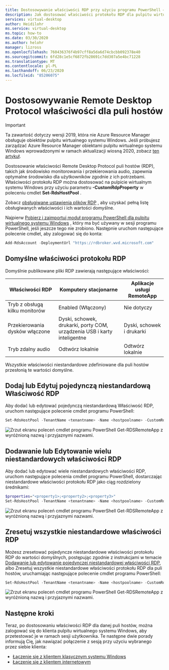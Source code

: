 ```yaml
---
title: Dostosowywanie właściwości RDP przy użyciu programu PowerShell — Azure
description: Jak dostosować właściwości protokołu RDP dla pulpitu wirtualnego systemu Windows przy użyciu poleceń cmdlet programu PowerShell.
services: virtual-desktop
author: Heidilohr
ms.service: virtual-desktop
ms.topic: how-to
ms.date: 03/30/2020
ms.author: helohr
manager: lizross
ms.openlocfilehash: 760436376f4b97cff8a5da6d74cbcbb092378e40
ms.sourcegitcommit: 6fd28c1e5cf6872fb28691c7dd307a5e4bc71228
ms.translationtype: MT
ms.contentlocale: pl-PL
ms.lasthandoff: 06/23/2020
ms.locfileid: "85206075"
---
```

# <a name="customize-remote-desktop-protocol-properties-for-a-host-pool"></a>Dostosowywanie Remote Desktop Protocol właściwości dla puli hostów

>[!IMPORTANT]
>Ta zawartość dotyczy wersji 2019, która nie Azure Resource Manager obsługuje obiektów pulpitu wirtualnego systemu Windows. Jeśli próbujesz zarządzać Azure Resource Manager obiektami pulpitu wirtualnego systemu Windows wprowadzonymi w ramach aktualizacji wiosną 2020, zobacz [ten artykuł](../customize-rdp-properties.md).

Dostosowanie właściwości Remote Desktop Protocol puli hostów (RDP), takich jak środowisko monitorowania i przekierowania audio, zapewnia optymalne środowisko dla użytkowników zgodnie z ich potrzebami. Właściwości protokołu RDP można dostosować na pulpicie wirtualnym systemu Windows przy użyciu parametru **-CustomRdpProperty** w poleceniu cmdlet **Set-RdsHostPool** .

Zobacz [obsługiwane ustawienia plików RDP](https://docs.microsoft.com/windows-server/remote/remote-desktop-services/clients/rdp-files?context=/azure/virtual-desktop/context/context) , aby uzyskać pełną listę obsługiwanych właściwości i ich wartości domyślne.

Najpierw [Pobierz i zaimportuj moduł programu PowerShell dla pulpitu wirtualnego systemu Windows](/powershell/windows-virtual-desktop/overview/) , który ma być używany w sesji programu PowerShell, jeśli jeszcze tego nie zrobiono. Następnie uruchom następujące polecenie cmdlet, aby zalogować się do konta:

```powershell
Add-RdsAccount -DeploymentUrl "https://rdbroker.wvd.microsoft.com"
```

## <a name="default-rdp-properties"></a>Domyślne właściwości protokołu RDP

Domyślnie publikowane pliki RDP zawierają następujące właściwości:

|Właściwości RDP | Komputery stacjonarne | Aplikacje usługi RemoteApp |
|---|---| --- |
| Tryb z obsługą kilku monitorów | Enabled (Włączony) | Nie dotyczy |
| Przekierowania dysków włączone | Dyski, schowek, drukarki, porty COM, urządzenia USB i karty inteligentne| Dyski, schowek i drukarki |
| Tryb zdalny audio | Odtwórz lokalnie | Odtwórz lokalnie |

Wszystkie właściwości niestandardowe zdefiniowane dla puli hostów przesłonią te wartości domyślne.

## <a name="add-or-edit-a-single-custom-rdp-property"></a>Dodaj lub Edytuj pojedynczą niestandardową Właściwość RDP

Aby dodać lub edytować pojedynczą niestandardową Właściwość RDP, uruchom następujące polecenie cmdlet programu PowerShell:

```powershell
Set-RdsHostPool -TenantName <tenantname> -Name <hostpoolname> -CustomRdpProperty "<property>"
```

![Zrzut ekranu poleceń cmdlet programu PowerShell Get-RDSRemoteApp z wyróżnioną nazwą i przyjaznymi nazwami.](../media/singlecustomrdpproperty.png)

## <a name="add-or-edit-multiple-custom-rdp-properties"></a>Dodawanie lub Edytowanie wielu niestandardowych właściwości RDP

Aby dodać lub edytować wiele niestandardowych właściwości RDP, uruchom następujące polecenia cmdlet programu PowerShell, dostarczając niestandardowe właściwości protokołu RDP jako ciąg rozdzielony średnikami:

```powershell
$properties="<property1>;<property2>;<property3>"
Set-RdsHostPool -TenantName <tenantname> -Name <hostpoolname> -CustomRdpProperty $properties
```

![Zrzut ekranu poleceń cmdlet programu PowerShell Get-RDSRemoteApp z wyróżnioną nazwą i przyjaznymi nazwami.](../media/multiplecustomrdpproperty.png)

## <a name="reset-all-custom-rdp-properties"></a>Zresetuj wszystkie niestandardowe właściwości RDP

Możesz zresetować pojedyncze niestandardowe właściwości protokołu RDP do wartości domyślnych, postępując zgodnie z instrukcjami w temacie [Dodawanie lub edytowanie pojedynczej niestandardowej właściwości RDP](#add-or-edit-a-single-custom-rdp-property), albo Zresetuj wszystkie niestandardowe właściwości protokołu RDP dla puli hostów, uruchamiając następujące polecenie cmdlet programu PowerShell:

```powershell
Set-RdsHostPool -TenantName <tenantname> -Name <hostpoolname> -CustomRdpProperty ""
```

![Zrzut ekranu poleceń cmdlet programu PowerShell Get-RDSRemoteApp z wyróżnioną nazwą i przyjaznymi nazwami.](../media/resetcustomrdpproperty.png)

## <a name="next-steps"></a>Następne kroki

Teraz, po dostosowaniu właściwości RDP dla danej puli hostów, można zalogować się do klienta pulpitu wirtualnego systemu Windows, aby przetestować je w ramach sesji użytkownika. Te następne dwie porady informują Cię, jak nawiązać połączenie z sesją przy użyciu wybranego przez siebie klienta:

- [Łączenie się z klientem klasycznym systemu Windows](../connect-windows-7-and-10.md)
- [Łączenie się z klientem internetowym](connect-web-2019.md)
